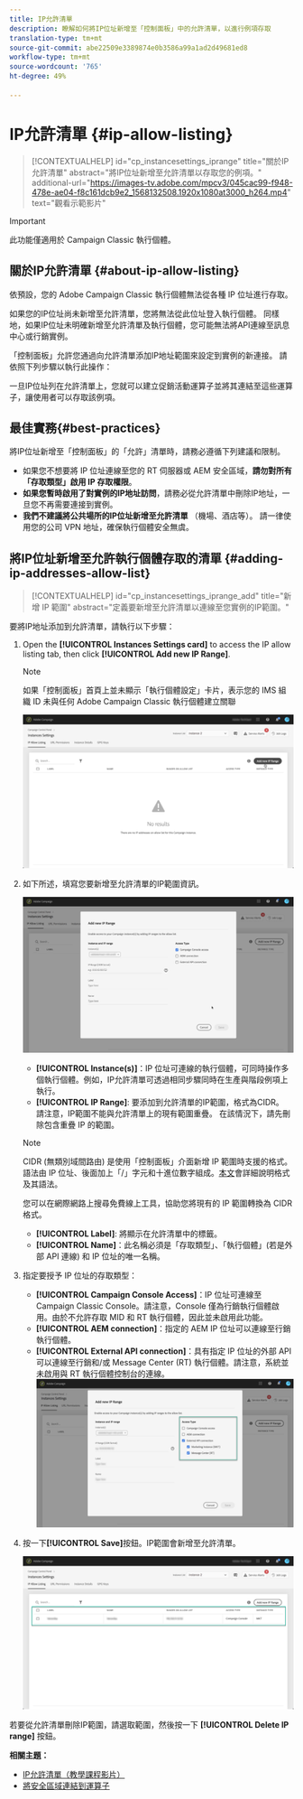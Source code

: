 ```yaml
---
title: IP允許清單
description: 瞭解如何將IP位址新增至「控制面板」中的允許清單，以進行例項存取
translation-type: tm+mt
source-git-commit: abe22509e3389874e0b3586a99a1ad2d49681ed8
workflow-type: tm+mt
source-wordcount: '765'
ht-degree: 49%

---
```



# IP允許清單 {#ip-allow-listing}

>[!CONTEXTUALHELP]
>id="cp_instancesettings_iprange"
>title="關於IP允許清單"
>abstract="將IP位址新增至允許清單以存取您的例項。"
>additional-url="https://images-tv.adobe.com/mpcv3/045cac99-f948-478e-ae04-f8c161dcb9e2_1568132508.1920x1080at3000_h264.mp4" text="觀看示範影片"

>[!IMPORTANT]
>
>此功能僅適用於 Campaign Classic 執行個體。

## 關於IP允許清單 {#about-ip-allow-listing}

依預設，您的 Adobe Campaign Classic 執行個體無法從各種 IP 位址進行存取。

如果您的IP位址尚未新增至允許清單，您將無法從此位址登入執行個體。 同樣地，如果IP位址未明確新增至允許清單及執行個體，您可能無法將API連線至訊息中心或行銷實例。

「控制面板」允許您通過向允許清單添加IP地址範圍來設定到實例的新連接。 請依照下列步驟以執行此操作：

一旦IP位址列在允許清單上，您就可以建立促銷活動運算子並將其連結至這些運算子，讓使用者可以存取該例項。

## 最佳實務{#best-practices}

將IP位址新增至「控制面板」的「允許」清單時，請務必遵循下列建議和限制。

* 如果您不想要將 IP 位址連線至您的 RT 伺服器或 AEM 安全區域，**請勿對所有「存取類型」啟用 IP 存取權限**。
* **如果您暫時啟用了對實例的IP地址訪問**，請務必從允許清單中刪除IP地址，一旦您不再需要連接到實例。
* **我們不建議將公共場所的IP位址新增至允許清單** （機場、酒店等）。 請一律使用您的公司 VPN 地址，確保執行個體安全無虞。

## 將IP位址新增至允許執行個體存取的清單 {#adding-ip-addresses-allow-list}

>[!CONTEXTUALHELP]
>id="cp_instancesettings_iprange_add"
>title="新增 IP 範圍"
>abstract="定義要新增至允許清單以連線至您實例的IP範圍。"

要將IP地址添加到允許清單，請執行以下步驟：

1. Open the **[!UICONTROL Instances Settings card]** to access the IP allow listing tab, then click **[!UICONTROL Add new IP Range]**.

   >[!NOTE]
   >
   >如果「控制面板」首頁上並未顯示「執行個體設定」卡片，表示您的 IMS 組織 ID 未與任何 Adobe Campaign Classic 執行個體建立關聯

   ![](assets/ip_whitelist_list1.png)

1. 如下所述，填寫您要新增至允許清單的IP範圍資訊。

   ![](assets/ip_whitelist_add1.png)

   * **[!UICONTROL Instance(s)]**：IP 位址可連線的執行個體，可同時操作多個執行個體。例如，IP允許清單可透過相同步驟同時在生產與階段例項上執行。
   * **[!UICONTROL IP Range]**: 要添加到允許清單的IP範圍，格式為CIDR。 請注意，IP範圍不能與允許清單上的現有範圍重疊。 在該情況下，請先刪除包含重疊 IP 的範圍。
   >[!NOTE]
   >
   >CIDR (無類別域間路由) 是使用「控制面板」介面新增 IP 範圍時支援的格式。語法由 IP 位址、後面加上「/」字元和十進位數字組成。[本文](https://whatismyipaddress.com/cidr)會詳細說明格式及其語法。
   >
   >您可以在網際網路上搜尋免費線上工具，協助您將現有的 IP 範圍轉換為 CIDR 格式。

   * **[!UICONTROL Label]**: 將顯示在允許清單中的標籤。
   * **[!UICONTROL Name]**：此名稱必須是「存取類型」、「執行個體」(若是外部 API 連線) 和 IP 位址的唯一名稱。


1. 指定要授予 IP 位址的存取類型：

   * **[!UICONTROL Campaign Console Access]**：IP 位址可連線至 Campaign Classic Console。請注意，Console 僅為行銷執行個體啟用。由於不允許存取 MID 和 RT 執行個體，因此並未啟用此功能。
   * **[!UICONTROL AEM connection]**：指定的 AEM IP 位址可以連線至行銷執行個體。
   * **[!UICONTROL External API connection]**：具有指定 IP 位址的外部 API 可以連線至行銷和/或 Message Center (RT) 執行個體。請注意，系統並未啟用與 RT 執行個體控制台的連線。
   ![](assets/ip_whitelist_acesstype.png)

1. 按一下&#x200B;**[!UICONTROL Save]**&#x200B;按鈕。IP範圍會新增至允許清單。

   ![](assets/ip_whitelist_added.png)

若要從允許清單刪除IP範圍，請選取範圍，然後按一下 **[!UICONTROL Delete IP range]** 按鈕。

**相關主題：**
* [IP允許清單（教學課程影片）](https://docs.adobe.com/content/help/en/campaign-learn/campaign-classic-tutorials/administrating/control-panel-acc/ip-allow-listing.html)
* [將安全區域連結到運算子](https://docs.campaign.adobe.com/doc/AC/en/INS_Additional_configurations_Configuring_Campaign_server.html#Linking_a_security_zone_to_an_operator)
